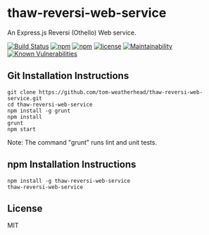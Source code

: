 # thaw-reversi-web-service
An Express.js Reversi (Othello) Web service.

[![Build Status](https://secure.travis-ci.org/tom-weatherhead/thaw-reversi-web-service.svg)](https://travis-ci.org/tom-weatherhead/thaw-reversi-web-service)
[![npm](https://img.shields.io/npm/v/thaw-reversi-web-service.svg)](https://www.npmjs.com/package/thaw-reversi-web-service)
[![npm](https://img.shields.io/npm/dm/thaw-reversi-web-service.svg)](https://www.npmjs.com/package/thaw-reversi-web-service)
[![license](https://img.shields.io/github/license/mashape/apistatus.svg)](https://github.com/tom-weatherhead/thaw-reversi-web-service/blob/master/LICENSE)
[![Maintainability](https://api.codeclimate.com/v1/badges/d8747b93755d44596ab6/maintainability)](https://codeclimate.com/github/tom-weatherhead/thaw-reversi-web-service/maintainability)
[![Known Vulnerabilities](https://snyk.io/test/github/tom-weatherhead/thaw-reversi-web-service/badge.svg?targetFile=package.json&package-lock.json)](https://snyk.io/test/github/tom-weatherhead/thaw-reversi-web-service?targetFile=package.json&package-lock.json)

## Git Installation Instructions

```
git clone https://github.com/tom-weatherhead/thaw-reversi-web-service.git
cd thaw-reversi-web-service
npm install -g grunt
npm install
grunt
npm start
```

Note: The command "grunt" runs lint and unit tests.

## npm Installation Instructions

```
npm install -g thaw-reversi-web-service
thaw-reversi-web-service
```

## License
MIT
